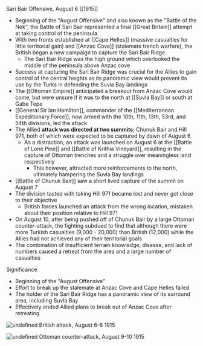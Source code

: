 
Sari Bair Offensive, August 6 [[1915]]

- Beginning of the "August Offensive" and also known as the "Battle of the Nek", the Battle of Sari Bair represented a final [[Great Britain]] attempt at taking control of the peninsula
- With two fronts established at [[Cape Helles]] (massive casualties for little territorial gain) and [[Anzac Cove]] (stalemate trench warfare), the British began a new campaign to capture the Sari Bair Ridge
	- The Sari Bair Ridge was the high ground which overlooked the middle of the peninsula above Anzac cove
- Success at capturing the Sari Bair Ridge was crucial for the Allies to gain control of the central heights as its panoramic view would prevent its use by the Turks in defending the Suvla Bay landings 
- The [[Ottoman Empire]] anticipated a breakout from Anzac Cove would come, but were unsure if it was to the north at [[Suvla Bay]] or south at Gabe Tepe
- [[General Sir Ian Hamilton]], commander of the [[Mediterranean Expeditionary Force]], now armed with the 10th, 11th, 13th, 53rd, and 54th divisions, led the attack
- The Allied **attack was directed at two summits**; Chunuk Bair and Hill 971, both of which were expected to be captured by dawn of August 6
	- As a distraction, an attack was launched on August 6 at the [[Battle of Lone Pine]] and [[Battle of Krithia Vineyard]], resulting in the capture of Ottoman trenches and a struggle over meaningless land respectively
		- This however, attracted more reinforcements to the north, ultimately hampering the Suvla Bay landings
- [[Battle of Chunuk Bair]] saw a short lived capture of the summit on August 7
- The division tasted with taking Hill 971 became lost and never got close to their objective
	- British forces launched an attack from the wrong location, mistaken about their position relative to Hill 971
- On August 10, after being pushed off of Chunuk Bair by a large Ottoman counter-attack, the fighting subdued to find that although there were more Turkish casualties (9,000 - 20,000) than British (12,000) while the Allies had not achieved any of their territorial goals
- The combination of insufficient terrain knowledge, disease, and lack of numbers caused a retreat from the area and a large number of casualties 

Significance
- Beginning of the "August Offensive"
- Effort to break up the stalemate at Anzac Cove and Cape Helles failed
- The holder of the Sari Bair Ridge has a panoramic view of its surround area, including Suvla Bay
- Effectively ended Allied plans to break out of Anzac Cove after retreating

![undefined](https://upload.wikimedia.org/wikipedia/commons/thumb/a/a7/Battle_of_Sari_Bair%2C_first_phase.jpg/1024px-Battle_of_Sari_Bair%2C_first_phase.jpg)
British attack, August 6-8 1915

![undefined](https://upload.wikimedia.org/wikipedia/commons/thumb/5/5c/Battle_of_Sari_Bair%2C_second_phase.jpg/1024px-Battle_of_Sari_Bair%2C_second_phase.jpg)
Ottoman counter-attack, August 9-10 1915